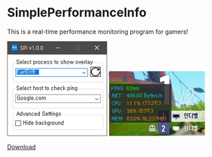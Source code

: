 # SimplePerformanceInfo
This is a real-time performance monitoring program for gamers!

<img src="spi.png">
<img src="spi_overlay.png">

<a href="https://github.com/Indvel/SimplePerformanceInfo/releases/tag/Release">Download</a>
